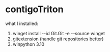 # contigoTriton

what I installed:

1. winget install --id Git.Git -e --source winget
2. gitextension (handle git repositories better)
3. winpython 3.10








